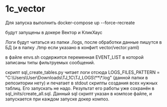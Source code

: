# 1c_vector

Для запуска выполнить
docker-compose up --force-recreate

будут запущены в докере Вектор и КликХаус

Логи будут читаться из папки ./logs, 
после обработки данные пишутся в БД (и в папку ./tmp если указано в конфигt vector/vector.yaml)

в файле envs.sh содержится переменная EVENT_LIST в которой записаны типы фильтруемых сообщений.

скрипт  sql_create_tables.py читает логи отсюда LOGS_FILES_PATTERN = "C:\\Users\\User\\Downloads\\TJ_1C\\TJ_LOGS\\**\\*.log" (данной папки в репозитории нету)
и печатает  в stdout скрипты создания всех нужных таблиц. Его запускать не надо. Результат его работы уже сохранён в sql_inits/create_all.sql.
Данный sql скрипт указан в композе файле, и запускается при каждом запуске докер композ.
